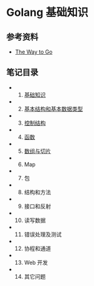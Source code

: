 # Golang 基础知识

## 参考资料

- [The Way to Go](https://github.com/Unknwon/the-way-to-go_ZH_CN)

## 笔记目录

- 1. [基础知识](https://github.com/TauWu/review_note/tree/master/高级语言学习/Golang学习/Golang基础知识/1_基础知识.md)
- 2. [基本结构和基本数据类型](https://github.com/TauWu/review_note/tree/master/高级语言学习/Golang学习/Golang基础知识/2_基本结构和基本数据类型.md)
- 3. [控制结构](https://github.com/TauWu/review_note/tree/master/高级语言学习/Golang学习/Golang基础知识/3_控制结构.md)
- 4. [函数](https://github.com/TauWu/review_note/tree/master/高级语言学习/Golang学习/Golang基础知识/4_函数.md)
- 5. [数组与切片](https://github.com/TauWu/review_note/tree/master/高级语言学习/Golang学习/Golang基础知识/5_数组与切片.md)
- 6. Map
- 7. 包
- 8. 结构和方法
- 9. 接口和反射
- 10. 读写数据
- 11. 错误处理及测试
- 12. 协程和通道
- 13. Web 开发
- 14. 其它问题